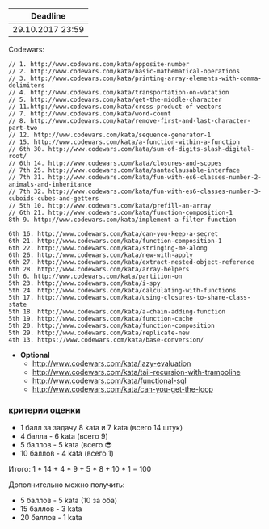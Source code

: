 Deadline         |
-----------------|
29.10.2017 23:59  |

Codewars:

    // 1. http://www.codewars.com/kata/opposite-number 
    // 2. http://www.codewars.com/kata/basic-mathematical-operations
    // 3. http://www.codewars.com/kata/printing-array-elements-with-comma-delimiters
    // 4. http://www.codewars.com/kata/transportation-on-vacation
    // 5. http://www.codewars.com/kata/get-the-middle-character
    // 11.http://www.codewars.com/kata/cross-product-of-vectors
    // 7. http://www.codewars.com/kata/word-count
    // 8. http://www.codewars.com/kata/remove-first-and-last-character-part-two
    // 12. http://www.codewars.com/kata/sequence-generator-1
    // 15. http://www.codewars.com/kata/a-function-within-a-function
    // 6th 30. http://www.codewars.com/kata/sum-of-digits-slash-digital-root/
    // 6th 14. http://www.codewars.com/kata/closures-and-scopes
    // 7th 25. http://www.codewars.com/kata/santaclausable-interface
    // 7th 31. http://www.codewars.com/kata/fun-with-es6-classes-number-2-animals-and-inheritance
    // 7th 32. http://www.codewars.com/kata/fun-with-es6-classes-number-3-cuboids-cubes-and-getters
    // 5th 10. http://www.codewars.com/kata/prefill-an-array
    // 6th 21. http://www.codewars.com/kata/function-composition-1
    8th 9. http://www.codewars.com/kata/implement-a-filter-function
        
    6th 16. http://www.codewars.com/kata/can-you-keep-a-secret
    6th 21. http://www.codewars.com/kata/function-composition-1
    6th 22. http://www.codewars.com/kata/stringing-me-along
    6th 26. http://www.codewars.com/kata/new-with-apply
    6th 27. http://www.codewars.com/kata/extract-nested-object-reference
    6th 28. http://www.codewars.com/kata/array-helpers
    5th 6. http://www.codewars.com/kata/partition-on
    5th 23. http://www.codewars.com/kata/i-spy
    5th 24. http://www.codewars.com/kata/calculating-with-functions
    5th 17. http://www.codewars.com/kata/using-closures-to-share-class-state
    5th 18. http://www.codewars.com/kata/a-chain-adding-function
    5th 19. http://www.codewars.com/kata/function-cache
    5th 20. http://www.codewars.com/kata/function-composition
    5th 29. http://www.codewars.com/kata/replicate-new
    4th 13. https://www.codewars.com/kata/base-conversion/

     
  - __Optional__
     - http://www.codewars.com/kata/lazy-evaluation
     - http://www.codewars.com/kata/tail-recursion-with-trampoline
     - http://www.codewars.com/kata/functional-sql
     - http://www.codewars.com/kata/can-you-get-the-loop
  
  ### критерии оценки
*  1 балл за задачу 8 kata и 7 kata (всего 14 штук)
*  4 балла - 6 kata (всего 9)
*  5 баллов - 5 kata (всего :sunglasses:
*  10 баллов - 4 kata (всего 1)

Итого: 1 * 14 + 4 * 9 + 5 * 8 + 10 * 1 = 100

Дополнительно можно получить:
*  5 баллов - 5 kata (10 за оба)
*  15 баллов - 3 kata
*  20 баллов - 1 kata

